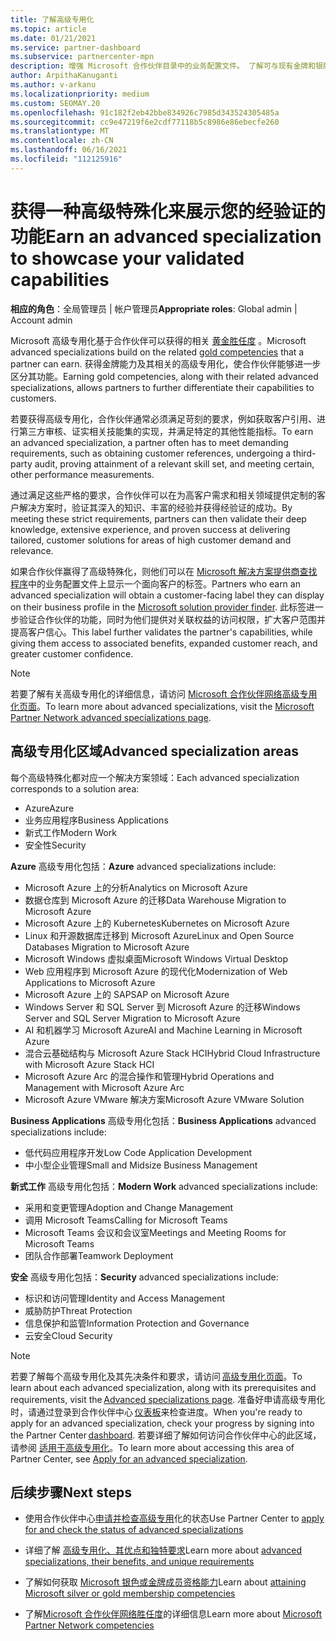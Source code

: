 ```yaml
---
title: 了解高级专用化
ms.topic: article
ms.date: 01/21/2021
ms.service: partner-dashboard
ms.subservice: partnercenter-mpn
description: 增强 Microsoft 合作伙伴目录中的业务配置文件。 了解可与现有金牌和银牌能力一起获得的高级专用化。
author: ArpithaKanuganti
ms.author: v-arkanu
ms.localizationpriority: medium
ms.custom: SEOMAY.20
ms.openlocfilehash: 91c182f2eb42bbe834926c7985d343524305485a
ms.sourcegitcommit: cc9e47219f6e2cdf77118b5c8986e86ebecfe260
ms.translationtype: MT
ms.contentlocale: zh-CN
ms.lasthandoff: 06/16/2021
ms.locfileid: "112125916"
---
```

# <a name="earn-an-advanced-specialization-to-showcase-your-validated-capabilities"></a><span data-ttu-id="59efb-104">获得一种高级特殊化来展示您的经验证的功能</span><span class="sxs-lookup"><span data-stu-id="59efb-104">Earn an advanced specialization to showcase your validated capabilities</span></span>

<span data-ttu-id="59efb-105">**相应的角色**：全局管理员 | 帐户管理员</span><span class="sxs-lookup"><span data-stu-id="59efb-105">**Appropriate roles**: Global admin | Account admin</span></span>

<span data-ttu-id="59efb-106">Microsoft 高级专用化基于合作伙伴可以获得的相关 [黄金胜任度](learn-about-competencies.md) 。</span><span class="sxs-lookup"><span data-stu-id="59efb-106">Microsoft advanced specializations build on the related [gold competencies](learn-about-competencies.md) that a partner can earn.</span></span> <span data-ttu-id="59efb-107">获得金牌能力及其相关的高级专用化，使合作伙伴能够进一步区分其功能。</span><span class="sxs-lookup"><span data-stu-id="59efb-107">Earning gold competencies, along with their related advanced specializations, allows partners to further differentiate their capabilities to customers.</span></span>

<span data-ttu-id="59efb-108">若要获得高级专用化，合作伙伴通常必须满足苛刻的要求，例如获取客户引用、进行第三方审核、证实相关技能集的实现，并满足特定的其他性能指标。</span><span class="sxs-lookup"><span data-stu-id="59efb-108">To earn an advanced specialization, a partner often has to meet demanding requirements, such as obtaining customer references, undergoing a third-party audit, proving attainment of a relevant skill set, and meeting certain, other performance measurements.</span></span>

<span data-ttu-id="59efb-109">通过满足这些严格的要求，合作伙伴可以在为高客户需求和相关领域提供定制的客户解决方案时，验证其深入的知识、丰富的经验并获得经验证的成功。</span><span class="sxs-lookup"><span data-stu-id="59efb-109">By meeting these strict requirements, partners can then validate their deep knowledge, extensive experience, and proven success at delivering tailored, customer solutions for areas of high customer demand and relevance.</span></span>

<span data-ttu-id="59efb-110">如果合作伙伴赢得了高级特殊化，则他们可以在 [Microsoft 解决方案提供商查找程序](https://www.microsoft.com/solution-providers/home)中的业务配置文件上显示一个面向客户的标签。</span><span class="sxs-lookup"><span data-stu-id="59efb-110">Partners who earn an advanced specialization will obtain a customer-facing label they can display on their business profile in the [Microsoft solution provider finder](https://www.microsoft.com/solution-providers/home).</span></span> <span data-ttu-id="59efb-111">此标签进一步验证合作伙伴的功能，同时为他们提供对关联权益的访问权限，扩大客户范围并提高客户信心。</span><span class="sxs-lookup"><span data-stu-id="59efb-111">This label further validates the partner's capabilities, while giving them access to associated benefits, expanded customer reach, and greater customer confidence.</span></span>

> [!NOTE]
> <span data-ttu-id="59efb-112">若要了解有关高级专用化的详细信息，请访问 [Microsoft 合作伙伴网络高级专用化页面](https://partner.microsoft.com/membership/advanced-specialization)。</span><span class="sxs-lookup"><span data-stu-id="59efb-112">To learn more about advanced specializations, visit the [Microsoft Partner Network advanced specializations page](https://partner.microsoft.com/membership/advanced-specialization).</span></span>

## <a name="advanced-specialization-areas"></a><span data-ttu-id="59efb-113">高级专用化区域</span><span class="sxs-lookup"><span data-stu-id="59efb-113">Advanced specialization areas</span></span>

<span data-ttu-id="59efb-114">每个高级特殊化都对应一个解决方案领域：</span><span class="sxs-lookup"><span data-stu-id="59efb-114">Each advanced specialization corresponds to a solution area:</span></span>

- <span data-ttu-id="59efb-115">Azure</span><span class="sxs-lookup"><span data-stu-id="59efb-115">Azure</span></span>
- <span data-ttu-id="59efb-116">业务应用程序</span><span class="sxs-lookup"><span data-stu-id="59efb-116">Business Applications</span></span>
- <span data-ttu-id="59efb-117">新式工作</span><span class="sxs-lookup"><span data-stu-id="59efb-117">Modern Work</span></span>
- <span data-ttu-id="59efb-118">安全性</span><span class="sxs-lookup"><span data-stu-id="59efb-118">Security</span></span>

<span data-ttu-id="59efb-119">**Azure** 高级专用化包括：</span><span class="sxs-lookup"><span data-stu-id="59efb-119">**Azure** advanced specializations include:</span></span>

- <span data-ttu-id="59efb-120">Microsoft Azure 上的分析</span><span class="sxs-lookup"><span data-stu-id="59efb-120">Analytics on Microsoft Azure</span></span>
- <span data-ttu-id="59efb-121">数据仓库到 Microsoft Azure 的迁移</span><span class="sxs-lookup"><span data-stu-id="59efb-121">Data Warehouse Migration to Microsoft Azure</span></span>
- <span data-ttu-id="59efb-122">Microsoft Azure 上的 Kubernetes</span><span class="sxs-lookup"><span data-stu-id="59efb-122">Kubernetes on Microsoft Azure</span></span>
- <span data-ttu-id="59efb-123">Linux 和开源数据库迁移到 Microsoft Azure</span><span class="sxs-lookup"><span data-stu-id="59efb-123">Linux and Open Source Databases Migration to Microsoft Azure</span></span>
- <span data-ttu-id="59efb-124">Microsoft Windows 虚拟桌面</span><span class="sxs-lookup"><span data-stu-id="59efb-124">Microsoft Windows Virtual Desktop</span></span>
- <span data-ttu-id="59efb-125">Web 应用程序到 Microsoft Azure 的现代化</span><span class="sxs-lookup"><span data-stu-id="59efb-125">Modernization of Web Applications to Microsoft Azure</span></span>
- <span data-ttu-id="59efb-126">Microsoft Azure 上的 SAP</span><span class="sxs-lookup"><span data-stu-id="59efb-126">SAP on Microsoft Azure</span></span>
- <span data-ttu-id="59efb-127">Windows Server 和 SQL Server 到 Microsoft Azure 的迁移</span><span class="sxs-lookup"><span data-stu-id="59efb-127">Windows Server and SQL Server Migration to Microsoft Azure</span></span>
- <span data-ttu-id="59efb-128">AI 和机器学习 Microsoft Azure</span><span class="sxs-lookup"><span data-stu-id="59efb-128">AI and Machine Learning in Microsoft Azure</span></span>
- <span data-ttu-id="59efb-129">混合云基础结构与 Microsoft Azure Stack HCI</span><span class="sxs-lookup"><span data-stu-id="59efb-129">Hybrid Cloud Infrastructure with Microsoft Azure Stack HCI</span></span>
- <span data-ttu-id="59efb-130">Microsoft Azure Arc 的混合操作和管理</span><span class="sxs-lookup"><span data-stu-id="59efb-130">Hybrid Operations and Management with Microsoft Azure Arc</span></span>
- <span data-ttu-id="59efb-131">Microsoft Azure VMware 解决方案</span><span class="sxs-lookup"><span data-stu-id="59efb-131">Microsoft Azure VMware Solution</span></span>

<span data-ttu-id="59efb-132">**Business Applications** 高级专用化包括：</span><span class="sxs-lookup"><span data-stu-id="59efb-132">**Business Applications** advanced specializations include:</span></span>

- <span data-ttu-id="59efb-133">低代码应用程序开发</span><span class="sxs-lookup"><span data-stu-id="59efb-133">Low Code Application Development</span></span>
- <span data-ttu-id="59efb-134">中小型企业管理</span><span class="sxs-lookup"><span data-stu-id="59efb-134">Small and Midsize Business Management</span></span>

<span data-ttu-id="59efb-135">**新式工作** 高级专用化包括：</span><span class="sxs-lookup"><span data-stu-id="59efb-135">**Modern Work** advanced specializations include:</span></span>

- <span data-ttu-id="59efb-136">采用和变更管理</span><span class="sxs-lookup"><span data-stu-id="59efb-136">Adoption and Change Management</span></span>
- <span data-ttu-id="59efb-137">调用 Microsoft Teams</span><span class="sxs-lookup"><span data-stu-id="59efb-137">Calling for Microsoft Teams</span></span>
- <span data-ttu-id="59efb-138">Microsoft Teams 会议和会议室</span><span class="sxs-lookup"><span data-stu-id="59efb-138">Meetings and Meeting Rooms for Microsoft Teams</span></span>
- <span data-ttu-id="59efb-139">团队合作部署</span><span class="sxs-lookup"><span data-stu-id="59efb-139">Teamwork Deployment</span></span>

<span data-ttu-id="59efb-140">**安全** 高级专用化包括：</span><span class="sxs-lookup"><span data-stu-id="59efb-140">**Security** advanced specializations include:</span></span>

- <span data-ttu-id="59efb-141">标识和访问管理</span><span class="sxs-lookup"><span data-stu-id="59efb-141">Identity and Access Management</span></span>
- <span data-ttu-id="59efb-142">威胁防护</span><span class="sxs-lookup"><span data-stu-id="59efb-142">Threat Protection</span></span>
- <span data-ttu-id="59efb-143">信息保护和监管</span><span class="sxs-lookup"><span data-stu-id="59efb-143">Information Protection and Governance</span></span>
- <span data-ttu-id="59efb-144">云安全</span><span class="sxs-lookup"><span data-stu-id="59efb-144">Cloud Security</span></span>

> [!NOTE]
> <span data-ttu-id="59efb-145">若要了解每个高级专用化及其先决条件和要求，请访问 [高级专用化页面](https://partner.microsoft.com/membership/advanced-specialization)。</span><span class="sxs-lookup"><span data-stu-id="59efb-145">To learn about each advanced specialization, along with its prerequisites and requirements, visit the [Advanced specializations page](https://partner.microsoft.com/membership/advanced-specialization).</span></span> <span data-ttu-id="59efb-146">准备好申请高级专用化时，请通过登录到合作伙伴中心 [仪表板](https://partner.microsoft.com/dashboard)来检查进度。</span><span class="sxs-lookup"><span data-stu-id="59efb-146">When you're ready to apply for an advanced specialization, check your progress by signing into the Partner Center [dashboard](https://partner.microsoft.com/dashboard).</span></span> <span data-ttu-id="59efb-147">若要详细了解如何访问合作伙伴中心的此区域，请参阅 [适用于高级专用化](advanced-specializations-apply.md)。</span><span class="sxs-lookup"><span data-stu-id="59efb-147">To learn more about accessing this area of Partner Center, see [Apply for an advanced specialization](advanced-specializations-apply.md).</span></span>

## <a name="next-steps"></a><span data-ttu-id="59efb-148">后续步骤</span><span class="sxs-lookup"><span data-stu-id="59efb-148">Next steps</span></span>

- <span data-ttu-id="59efb-149">使用合作伙伴中心[申请并检查高级专用](advanced-specializations-apply.md)化的状态</span><span class="sxs-lookup"><span data-stu-id="59efb-149">Use Partner Center to [apply for and check the status of advanced specializations](advanced-specializations-apply.md)</span></span>

- <span data-ttu-id="59efb-150">详细了解 [高级专用化、其优点和独特要求](https://partner.microsoft.com/membership/advanced-specialization)</span><span class="sxs-lookup"><span data-stu-id="59efb-150">Learn more about [advanced specializations, their benefits, and unique requirements](https://partner.microsoft.com/membership/advanced-specialization)</span></span>

- <span data-ttu-id="59efb-151">了解如何获取 [Microsoft 银色或金牌成员资格能力](learn-about-competencies.md)</span><span class="sxs-lookup"><span data-stu-id="59efb-151">Learn about [attaining Microsoft silver or gold membership competencies](learn-about-competencies.md)</span></span>

- <span data-ttu-id="59efb-152">了解[Microsoft 合作伙伴网络胜任度](https://partner.microsoft.com/membership/competencies)的详细信息</span><span class="sxs-lookup"><span data-stu-id="59efb-152">Learn more about [Microsoft Partner Network competencies](https://partner.microsoft.com/membership/competencies)</span></span>